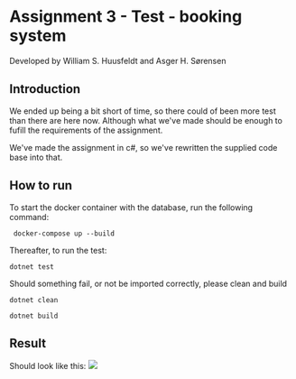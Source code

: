 # Assignment 3 - Test - booking system

Developed by William S. Huusfeldt and Asger H. Sørensen

## Introduction

We ended up being a bit short of time, so there could of been more test than there are here now. Although what we've made should be enough to fufill the requirements of the assignment. 

We've made the assignment in c#, so we've rewritten the supplied code base into that. 

## How to run
To start the docker container with the database, run the following command: 

``` docker-compose up --build```

Thereafter, to run the test: 

``` dotnet test ``` 

Should something fail, or not be imported correctly, please clean and build

```dotnet clean```

```dotnet build```

## Result

Should look like this: 
![](/img/passedTest.png)



